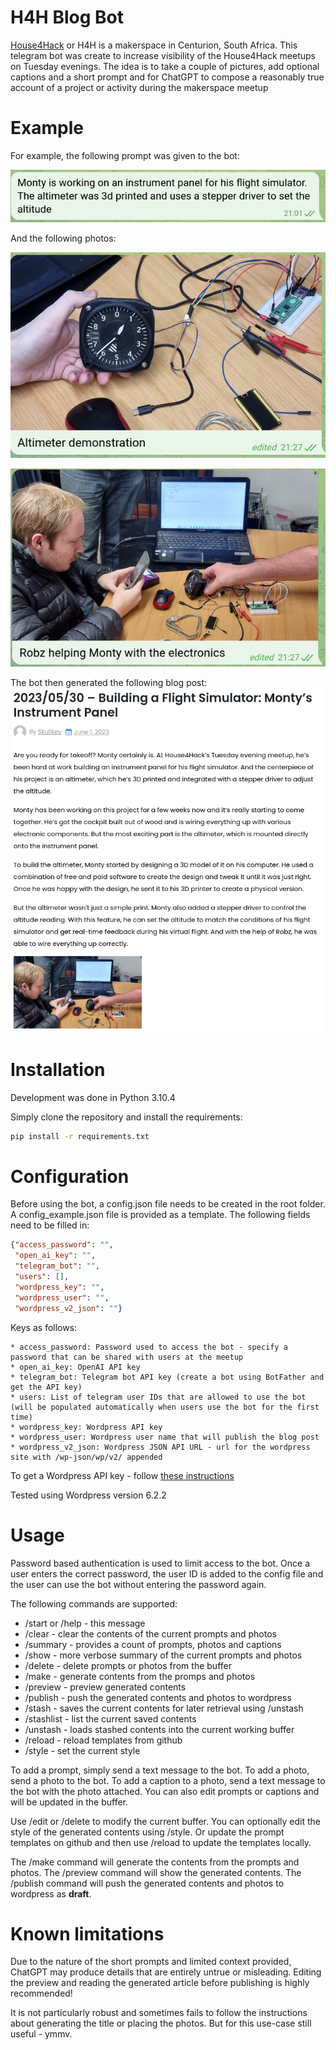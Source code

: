 H4H Blog Bot
===

[House4Hack](https://www.house4hack.co.za/) or H4H is a makerspace in Centurion, South Africa.  This telegram bot was create to increase visibility of the House4Hack meetups on Tuesday evenings.  The idea is to take a couple of pictures, add optional captions and a short prompt and for ChatGPT to compose a reasonably true account of a project or activity during the makerspace meetup

Example
===

For example, the following prompt was given to the bot:



![Example Prompt](https://raw.githubusercontent.com/house4hack/h4h-blog-bot/main/docs/prompt.png)

And the following photos:

![Example Photo 1](https://raw.githubusercontent.com/house4hack/h4h-blog-bot/main/docs/altimeter.png)


![Example Photo 2](https://raw.githubusercontent.com/house4hack/h4h-blog-bot/main/docs/electronics.png)

The bot then generated the following blog post:
![Example Blog Post](https://raw.githubusercontent.com/house4hack/h4h-blog-bot/main/docs/wordpress.png)

Installation
===
Development was done in Python 3.10.4

Simply clone the repository and install the requirements:

```bash
pip install -r requirements.txt
```

Configuration
===

Before using the bot, a config.json file needs to be created in the root folder.  A config_example.json file is provided as a template.  The following fields need to be filled in:
```json
{"access_password": "",
 "open_ai_key": "",
 "telegram_bot": "",
 "users": [],
 "wordpress_key": "",
 "wordpress_user": "",
 "wordpress_v2_json": ""}
 ```

 Keys as follows:

    * access_password: Password used to access the bot - specify a password that can be shared with users at the meetup
    * open_ai_key: OpenAI API key
    * telegram_bot: Telegram bot API key (create a bot using BotFather and get the API key)
    * users: List of telegram user IDs that are allowed to use the bot (will be populated automatically when users use the bot for the first time)
    * wordpress_key: Wordpress API key
    * wordpress_user: Wordpress user name that will publish the blog post
    * wordpress_v2_json: Wordpress JSON API URL - url for the wordpress site with /wp-json/wp/v2/ appended

To get a Wordpress API key - follow [these instructions](https://osomcode.com/create-authentication-wordpress-rest-api-without-plugins/)

Tested using Wordpress version 6.2.2


Usage
===

Password based authentication is used to limit access to the bot.  Once a user enters the correct password, the user ID is added to the config file and the user can use the bot without entering the password again.

The following commands are supported:

- /start or /help - this message
- /clear - clear the contents of the current prompts and photos
- /summary - provides a count of prompts, photos and captions
- /show - more verbose summary of the current prompts and photos
- /delete - delete prompts or photos from the buffer
- /make - generate contents from the promps and photos
- /preview - preview generated contents
- /publish - push the generated contents and photos to wordpress
- /stash - saves the current contents for later retrieval using /unstash
- /stashlist - list the current saved contents
- /unstash - loads stashed contents into the current working buffer
- /reload - reload templates from github
- /style - set the current style

To add a prompt, simply send a text message to the bot.  To add a photo, send a photo to the bot.  To add a caption to a photo, send a text message to the bot with the photo attached.  You can also edit prompts or captions and will be updated in the buffer.

Use /edit or /delete to modify the current buffer.  You can optionally edit the style of the generated contents using /style.  Or update the prompt templates on github and then use /reload to update the templates locally.

The /make command will generate the contents from the prompts and photos.  The /preview command will show the generated contents.  The /publish command will push the generated contents and photos to wordpress as **draft**.


Known limitations
===

Due to the nature of the short prompts and limited context provided, ChatGPT may produce details that are entirely untrue or misleading.  Editing the preview and reading the generated article before publishing is highly recommended!

It is not particularly robust and sometimes fails to follow the instructions about generating the title or placing the photos.  But for this use-case still useful - ymmv.

